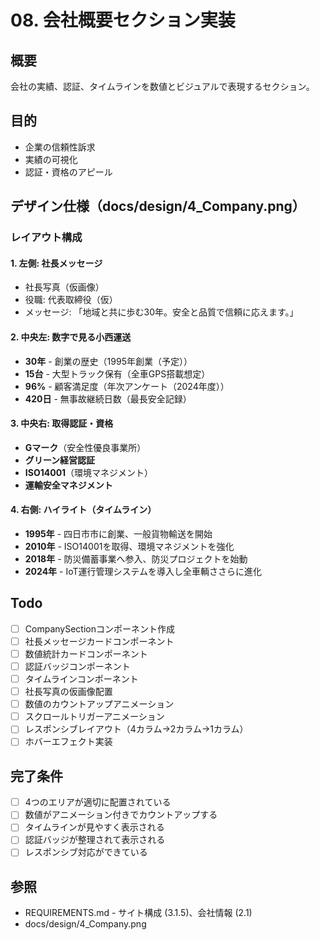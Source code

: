 # 08. 会社概要セクション実装

## 概要
会社の実績、認証、タイムラインを数値とビジュアルで表現するセクション。

## 目的
- 企業の信頼性訴求
- 実績の可視化
- 認証・資格のアピール

## デザイン仕様（docs/design/4_Company.png）

### レイアウト構成

#### 1. 左側: 社長メッセージ
- 社長写真（仮画像）
- 役職: 代表取締役（仮）
- メッセージ: 「地域と共に歩む30年。安全と品質で信頼に応えます。」

#### 2. 中央左: 数字で見る小西運送
- **30年** - 創業の歴史（1995年創業（予定））
- **15台** - 大型トラック保有（全車GPS搭載想定）
- **96%** - 顧客満足度（年次アンケート（2024年度））
- **420日** - 無事故継続日数（最長安全記録）

#### 3. 中央右: 取得認証・資格
- **Gマーク**（安全性優良事業所）
- **グリーン経営認証**
- **ISO14001**（環境マネジメント）
- **運輸安全マネジメント**

#### 4. 右側: ハイライト（タイムライン）
- **1995年** - 四日市市に創業、一般貨物輸送を開始
- **2010年** - ISO14001を取得、環境マネジメントを強化
- **2018年** - 防災備蓄事業へ参入、防災プロジェクトを始動
- **2024年** - IoT運行管理システムを導入し全車輌ささらに進化

## Todo

- [ ] CompanySectionコンポーネント作成
- [ ] 社長メッセージカードコンポーネント
- [ ] 数値統計カードコンポーネント
- [ ] 認証バッジコンポーネント
- [ ] タイムラインコンポーネント
- [ ] 社長写真の仮画像配置
- [ ] 数値のカウントアップアニメーション
- [ ] スクロールトリガーアニメーション
- [ ] レスポンシブレイアウト（4カラム→2カラム→1カラム）
- [ ] ホバーエフェクト実装

## 完了条件

- [ ] 4つのエリアが適切に配置されている
- [ ] 数値がアニメーション付きでカウントアップする
- [ ] タイムラインが見やすく表示される
- [ ] 認証バッジが整理されて表示される
- [ ] レスポンシブ対応ができている

## 参照
- REQUIREMENTS.md - サイト構成 (3.1.5)、会社情報 (2.1)
- docs/design/4_Company.png
